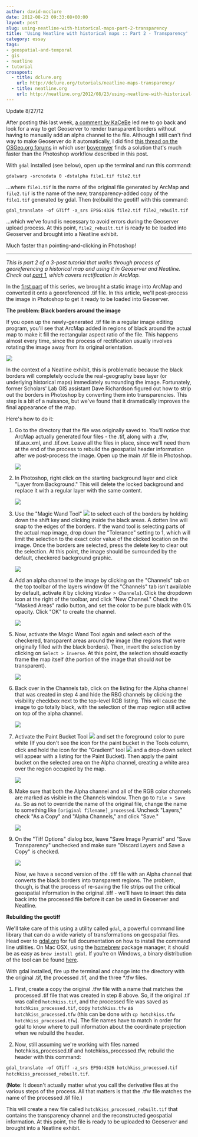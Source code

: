 ```yaml
---
author: david-mcclure
date: 2012-08-23 09:33:08+00:00
layout: post
slug: using-neatline-with-historical-maps-part-2-transparency
title: 'Using Neatline with historical maps :: Part 2 - Transparency'
category: essay
tags:
- geospatial-and-temporal
- gis
- neatline
- tutorial
crosspost:
  - title: dclure.org
    url: http://dclure.org/tutorials/neatline-maps-transparency/
  - title: neatline.org
    url: http://neatline.org/2012/08/23/using-neatline-with-historical-maps-part-2-transparency/
---
```


Update 8/27/12

After posting this last week, [a comment by KaCeBe](https://scholarslab.org/geospatial-and-temporal/using-neatline-with-historical-maps-part-2-transparency/comment-page-1/#comment-23142) led me to go back and look for a way to get Geoserver to render transparent borders without having to manually add an alpha channel to the file. Although I still can't find way to make Geoserver do it automatically, I did find [this thread on the OSGeo.org forums](http://osgeo-org.1560.n6.nabble.com/Trying-to-get-nodata-in-GeoTIFF-to-display-as-transparent-td3853784.html) in which user [bovermyer](http://osgeo-org.1560.n6.nabble.com/template/NamlServlet.jtp?macro=user_nodes&user=198969) finds a solution that's much faster than the Photoshop workflow described in this post.

With `gdal` installed (see below), open up the terminal and run this command:

`gdalwarp -srcnodata 0 -dstalpha file1.tif file2.tif`

...where `file1.tif` is the name of the original file generated by ArcMap and `file2.tif` is the name of the new, transparency-added copy of the `file1.tif` generated by gdal. Then (re)build the geotiff with this command:

`gdal_translate -of GTiff -a_srs EPSG:4326 file2.tif file2_rebuilt.tif`

...which we've found is necessary to avoid errors during the Geoserver upload process. At this point, `file2_rebuilt.tif` is ready to be loaded into Geoserver and brought into a Neatline exhibit.

Much faster than pointing-and-clicking in Photoshop!

* * *


_This is part 2 of a 3-post tutorial that walks through process of georeferencing a historical map and using it in Geoserver and Neatline. Check out [part 1](https://scholarslab.org/geospatial-and-temporal/using-neatline-with-historical-maps-georeferencing/), which covers rectification in ArcMap._

In the [first part](http://dclure.org/?p=948) of this series, we brought a static image into ArcMap and converted it onto a georeferenced .tif file. In this article, we'll post-process the image in Photoshop to get it ready to be loaded into Geoserver.

**The problem: Black borders around the image**

If you open up the newly-generated .tif file in a regular image editing program, you'll see that ArcMap added in regions of black around the actual map to make it fill the rectangular aspect ratio of the file. This happens almost every time, since the process of rectification usually involves rotating the image away from its original orientation.

[![](http://static.scholarslab.org/wp-content/uploads/2012/07/borders-296x300.jpg)](http://static.scholarslab.org/wp-content/uploads/2012/07/borders.jpg)

In the context of a Neatline exhibit, this is problematic because the black borders will completely occlude the real-geography base layer (or underlying historical maps) immediately surrounding the image. Fortunately, former Scholars' Lab GIS assistant Dave Richardson figured out how to strip out the borders in Photoshop by converting them into transparencies. This step is a bit of a nuisance, but we've found that it dramatically improves the final appearance of the map.

Here's how to do it:

1. Go to the directory that the file was originally saved to. You'll notice that ArcMap actually generated four files - the .tif, along with a .tfw, tif.aux.xml, and .tif.ovr. Leave all the files in place, since we'll need them at the end of the process to rebuild the geospatial header information after we post-process the image. Open up the main .tif file in Photoshop.

    [![](http://static.scholarslab.org/wp-content/uploads/2012/07/files1.jpg)](http://static.scholarslab.org/wp-content/uploads/2012/07/files1.jpg)

2. In Photoshop, right click on the starting background layer and click "Layer from Background." This will delete the locked background and replace it with a regular layer with the same content.

    [![](http://static.scholarslab.org/wp-content/uploads/2012/07/layer-from-background-300x248.jpg)](http://static.scholarslab.org/wp-content/uploads/2012/07/layer-from-background.jpg)

3. Use the "Magic Wand Tool"  [![](http://static.scholarslab.org/wp-content/uploads/2012/08/magic-wand.jpg)](https://scholarslab.org/geospatial-and-temporal/using-neatline-with-historical-maps-part-2-transparency/attachment/magic-wand/) to select each of the borders by holding down the shift key and clicking inside the black areas. A dotten line will snap to the edges of the borders. If the wand tool is selecting parts of the actual map image, drop down the "Tolerance" setting to 1, which will limit the selection to the exact color value of the clicked location on the image. Once the borders are selected, press the delete key to clear out the selection. At this point, the image should be surrounded by the default, checkered background graphic.

    [![](http://static.scholarslab.org/wp-content/uploads/2012/07/border-delete-300x280.jpg)](http://static.scholarslab.org/wp-content/uploads/2012/07/border-delete.jpg)

4. Add an alpha channel to the image by clicking on the "Channels" tab on the top toolbar of the layers window (If the "Channels" tab isn't available by default, activate it by clicking `Window > Channels`). Click the dropdown icon at the right of the toolbar, and click "New Channel." Check the "Masked Areas" radio button, and set the color to be pure black with 0% opacity. Click "OK" to create the channel.

    [![](http://static.scholarslab.org/wp-content/uploads/2012/07/alpha-300x183.jpg)](http://static.scholarslab.org/wp-content/uploads/2012/07/alpha.jpg)

5. Now, activate the Magic Wand Tool again and select each of the checkered, transparent areas around the image (the regions that were originally filled with the black borders). Then, invert the selection by clicking on `Select > Inverse`. At this point, the selection should exactly frame the map itself (the portion of the image that should _not_ be transparent).

    [![](http://static.scholarslab.org/wp-content/uploads/2012/07/inverse-170x300.jpg)](http://static.scholarslab.org/wp-content/uploads/2012/07/inverse.jpg)

6. Back over in the Channels tab, click on the listing for the Alpha channel that was created in step 4 and hide the RBG channels by clicking the visibility checkbox next to the top-level RGB listing. This will cause the image to go totally black, with the selection of the map region still active on top of the alpha channel.

    [![](http://static.scholarslab.org/wp-content/uploads/2012/07/black-selection-300x280.jpg)](http://static.scholarslab.org/wp-content/uploads/2012/07/black-selection.jpg)

7. Activate the Paint Bucket Tool  [![](http://static.scholarslab.org/wp-content/uploads/2012/08/paint-bucket.jpg)](https://scholarslab.org/geospatial-and-temporal/using-neatline-with-historical-maps-part-2-transparency/attachment/paint-bucket/) and set the foreground color to pure white (If you don't see the icon for the paint bucket in the Tools column, click and hold the icon for the "Gradient" tool  [![](http://static.scholarslab.org/wp-content/uploads/2012/08/gradient-tool.jpg)](https://scholarslab.org/geospatial-and-temporal/using-neatline-with-historical-maps-part-2-transparency/attachment/gradient-tool/) and a drop-down select will appear with a listing for the Paint Bucket). Then apply the paint bucket on the selected area on the Alpha channel, creating a white area over the region occupied by the map.

    [![](http://static.scholarslab.org/wp-content/uploads/2012/07/white-selection-300x281.jpg)](http://static.scholarslab.org/wp-content/uploads/2012/07/white-selection.jpg)

8. Make sure that both the Alpha channel and all of the RGB color channels are marked as visible in the Channels window. Then go to `File > Save As`. So as not to override the name of the original file, change the name to something like `[original filename]_processed`. Uncheck "Layers," check "As a Copy" and "Alpha Channels," and click "Save."

    [![](http://static.scholarslab.org/wp-content/uploads/2012/07/save-as-300x198.jpg)](http://static.scholarslab.org/wp-content/uploads/2012/07/save-as.jpg)

9. On the "Tiff Options" dialog box, leave "Save Image Pyramid" and "Save Transparency" unchecked and make sure "Discard Layers and Save a Copy" is checked.

    [![](http://static.scholarslab.org/wp-content/uploads/2012/07/tiff-options-222x300.jpg)](http://static.scholarslab.org/wp-content/uploads/2012/07/tiff-options.jpg)

    Now, we have a second version of the .tiff file with an Alpha channel that converts the black borders into transparent regions. The problem, though, is that the process of re-saving the file strips out the critical geospatial information in the original .tiff - we'll have to insert this data back into the processed file before it can be used in Geoserver and Neatline.

**Rebuilding the geotiff**

We'll take care of this using a utility called `gdal`, a powerful command line library that can do a wide variety of transformations on geospatial files. Head over to [gdal.org](http://www.gdal.org/) for full documentation on how to install the command line utilities. On Mac OSX, using the [homebrew](http://mxcl.github.com/homebrew/) package manager, it should be as easy as `brew install gdal`. If you're on Windows, a binary distribution of the tool can be found [here](http://trac.osgeo.org/osgeo4w/wiki).

With gdal installed, fire up the terminal and change into the directory with the original .tif, the processed .tif, and the three \*.tfw files.






1. First, create a copy the original .tfw file with a name that matches the processed .tif file that was created in step 8 above. So, if the original .tif was called `hotchkiss.tif`, and the processed file was saved as `hotchkiss_processed.tif`, copy `hotchkiss.tfw` as `hotchkiss_processed.tfw` (this can be done with `cp hotchkiss.tfw hotchkiss_processed.tfw`). The file names have to match in order for gdal to know where to pull information about the coordinate projection when we rebuild the header.




2. Now, still assuming we're working with files named hotchkiss_processed.tif and hotchkiss_processed.tfw, rebuild the header with this command:

`gdal_translate -of GTiff -a_srs EPSG:4326 hotchkiss_processed.tif hotchkiss_processed_rebuilt.tif`.


(**Note**: It doesn't actually matter what you call the derivative files at the various steps of the process. All that matters is that the .tfw file matches the name of the processed .tif file.)


This will create a new file called `hotchkiss_processed_rebuilt.tif` that contains the transparency channel and the reconstructed geospatial information. At this point, the file is ready to be uploaded to Geoserver and brought into a Neatline exhibit.
